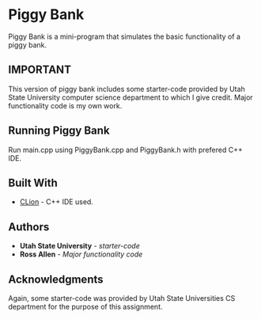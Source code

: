 # Piggy Bank

Piggy Bank is a mini-program that simulates the basic functionality of a piggy bank. 

## IMPORTANT

This version of piggy bank includes some starter-code provided by Utah State University computer science department to which I give credit. Major functionality code is my own work. 

## Running Piggy Bank

Run main.cpp using PiggyBank.cpp and PiggyBank.h with prefered C++ IDE.

## Built With

* [CLion](https://www.jetbrains.com/clion/) - C++ IDE used.


## Authors

* **Utah State University** - *starter-code*
* **Ross Allen** - *Major functionality code*

## Acknowledgments

Again, some starter-code was provided by Utah State Universities CS department for the purpose of this assignment. 